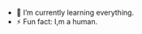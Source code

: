 
- 🌱 I’m currently learning everything.
- ⚡ Fun fact: I,m a human.

<!---
Rima-913/Rima-913 is a ✨ special ✨ repository because its `README.md` (this file) appears on your GitHub profile.
You can click the Preview link to take a look at your changes.
--->
